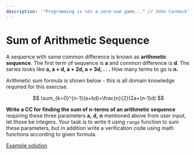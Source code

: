 ```yaml
---
description: '"Programming is not a zero-sum game..." // John Carmack'
---
```


# Sum of Arithmetic Sequence

A sequence with same common difference is known as **arithmetic sequence**. The first term of sequence is **a** and common difference is **d**. The series looks like **a, a + d, a + 2d, a + 3d, . . .** How many terms to go is **n.**

Arithmetic sum formula is shown below - this is all domain knowledge required for this exercise.

$$
\sum_{k=0}^{n-1}(a+kd)=\frac{n}{2}(2a+(n-1)d)
$$

**Write a CC for finding the sum of n-terms of an arithmetic sequence** requiring these three parameters **a,** **d,** **n** mentioned above from user input, let those be integers. Your task is to write it using `range` function to sum these parameters, but in addition write a verification code using math functions according to given formula.

[Example solution](https://pastebin.com/n4nMu1mL)

